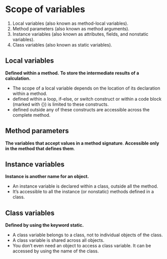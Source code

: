 #  Scope of variables
1. Local variables (also known as method-local variables).
2. Method parameters (also known as method arguments).
3. Instance variables (also known as attributes, fields, and nonstatic variables).
4. Class variables (also known as static variables).

## Local variables
 **Defined within a method.**
 **To store the intermediate results of a calculation.**
- The scope of a local variable depends on the location of its declaration within a method.
- defined within a loop, if-else, or switch construct or within a code block (marked with {}) is limited to these constructs.
- defined outside any of these constructs are accessible across the complete method.
##  Method parameters
**The variables that accept values in a method signature**. **Accessible only in the method that defines them**.
## Instance variables
**Instance is another name for an object.**
- An instance variable is declared within a class, outside all the method.
- It’s accessible to all the instance (or nonstatic) methods defined in a class. 
##  Class variables
**Defined by using the keyword static.**
- A class variable belongs to a class, not to individual objects of the class.
- A class variable is shared across all objects.
- You don’t even need an object to access a class variable. It can be accessed by using the name of the class.
